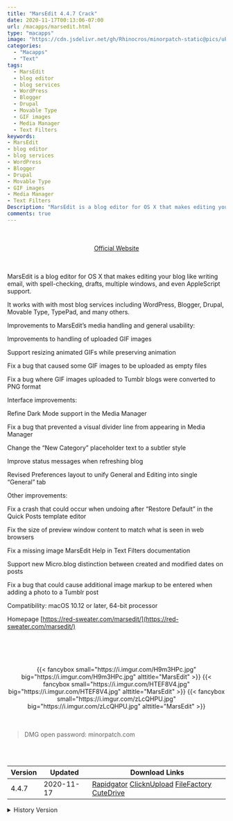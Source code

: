 ```yaml
---
title: "MarsEdit 4.4.7 Crack"
date: 2020-11-17T00:13:06-07:00
url: /macapps/marsedit.html
type: "macapps"
image: "https://cdn.jsdelivr.net/gh/Rhinocros/minorpatch-static@pics/uPic/HAK9tu.png"
categories:
  - "Macapps"
  - "Text"
tags:
  - MarsEdit
  - blog editor
  - blog services
  - WordPress
  - Blogger
  - Drupal
  - Movable Type
  - GIF images
  - Media Manager
  - Text Filters
keywords:
- MarsEdit
- blog editor
- blog services
- WordPress
- Blogger
- Drupal
- Movable Type
- GIF images
- Media Manager
- Text Filters
Description: "MarsEdit is a blog editor for OS X that makes editing your blog like writing email, with spell-checking, drafts, multiple windows, and even AppleScript support."
comments: true
---
```


<br/>
<br/>
<center>
<a href="https://red-sweater.com/marsedit/" target="blank"><div class="border px-4 border-blue-500 rounded-lg transition duration-500 
    ease-in-out w-48 text-lg text-blue-500 text-center hover:bg-blue-500 hover:text-white">
  Official Website 
</div></a>
</center>
<br/>
<br/>

MarsEdit is a blog editor for OS X that makes editing your blog like writing email, with spell-checking, drafts, multiple windows, and even AppleScript support.

It works with with most blog services including WordPress, Blogger, Drupal, Movable Type, TypePad, and many others.

Improvements to MarsEdit’s media handling and general usability:

Improvements to handling of uploaded GIF images

Support resizing animated GIFs while preserving animation

Fix a bug that caused some GIF images to be uploaded as empty files

Fix a bug where GIF images uploaded to Tumblr blogs were converted to PNG format

Interface improvements:



Refine Dark Mode support in the Media Manager

Fix a bug that prevented a visual divider line from appearing in Media Manager

Change the “New Category” placeholder text to a subtler style

Improve status messages when refreshing blog

Revised Preferences layout to unify General and Editing into single “General” tab

Other improvements:



Fix a crash that could occur when undoing after “Restore Default” in the Quick Posts template editor

Fix the size of preview window content to match what is seen in web browsers

Fix a missing image MarsEdit Help in Text Filters documentation

Support new Micro.blog distinction between created and modified dates on posts

Fix a bug that could cause additional image markup to be entered when adding a photo to a Tumblr post


Compatibility: macOS 10.12 or later, 64-bit processor

Homepage [https://red-sweater.com/marsedit/](https://red-sweater.com/marsedit/)

<br/>
<br/>
<script async src="https://pagead2.googlesyndication.com/pagead/js/adsbygoogle.js"></script>
<ins class="adsbygoogle"
     style="display:block; text-align:center;"
     data-ad-layout="in-article"
     data-ad-format="fluid"
     data-ad-client="ca-pub-8746275014476192"
     data-ad-slot="5144997159"></ins>
<script>
     (adsbygoogle = window.adsbygoogle || []).push({});
</script>
<br/>
<br/>


<center>

<div class="w-full grid grid-cols-3 flex gap-2">
{{< fancybox small="https://i.imgur.com/H9m3HPc.jpg" big="https://i.imgur.com/H9m3HPc.jpg" alttitle="MarsEdit" >}}
{{< fancybox small="https://i.imgur.com/HTEF8V4.jpg" big="https://i.imgur.com/HTEF8V4.jpg" alttitle="MarsEdit" >}}
{{< fancybox small="https://i.imgur.com/zLcQHPU.jpg" big="https://i.imgur.com/zLcQHPU.jpg" alttitle="MarsEdit" >}}
</div>

</center>

<br/>
<br/>


> DMG open password: minorpatch.com

<br/>

<br/>
<div id="history_version" class="history_version">

| Version | Updated | Download Links |
| ---- | ---- | ---- |
| 4.4.7 | 2020-11-17 | [Rapidgator](https://ouo.io/OSCdd0z)   [ClicknUpload](https://ouo.io/vFSJ581)   [FileFactory](https://ouo.io/VQfvnRb)   [CuteDrive](https://ouo.io/I5X6xl) |
<details>
<summary>History Version</summary>

| Version | Updated | Download Links |
| ---- | ---- | ---- |
| 4.4.6 | 2020-11-02 | [Rapidgator](https://ouo.io/SrZpTP)   [ClicknUpload](https://ouo.io/WDwGy2)   [FileFactory](https://ouo.io/WQBneh)   [CuteDrive](https://ouo.io/3Se2Tg) |
| 4.4.5 | 2020-11-01 | [Rapidgator](https://ouo.io/6F2bAa)   [ClicknUpload](https://ouo.io/KPPiwv)   [FileFactory](https://ouo.io/qdMXxm)   [CuteDrive](https://ouo.io/DpA5XL) |
| 4.4.4 | 2020-10-28 | [Rapidgator](https://ouo.io/aodgv5)   [ClicknUpload](https://ouo.io/fpsjaLD)   [FileFactory](https://ouo.io/n5LDoV)   [CuteDrive](https://ouo.io/l76e5i) |
| 4.4.3 | 2020-10-04 | [UsersCloud](https://ouo.io/EWNHv3)   [ClicknUpload](https://ouo.io/5De98l)   [FileFactory](https://ouo.io/wm5xaX)   [CuteDrive](https://ouo.io/8YkGLx) |
| 4.4.1 | 2020-08-01 | [UsersCloud](https://ouo.io/32D8lS)   [ClicknUpload](https://ouo.io/QgNvdg)   [FileFactory](https://ouo.io/1PbXUF)   [CuteDrive](https://ouo.io/5xI9af) |
| 4.4 | 2020-07-29 | [UsersCloud](https://ouo.io/JQhz7R)   [ClicknUpload](https://ouo.io/3qXj8B)   [FileFactory](https://ouo.io/6iTFqQ)   [CuteDrive](https://ouo.io/MnbAPD) |
| 4.3.7 | 2020-03-13 | [UsersCloud](https://ouo.io/7yEfom)   [ClicknUpload](https://ouo.io/kaNf3k)   [FileFactory](https://ouo.io/iicXvPP)   [CuteDrive](https://ouo.io/SYobSZ) |
</details>

</div>
